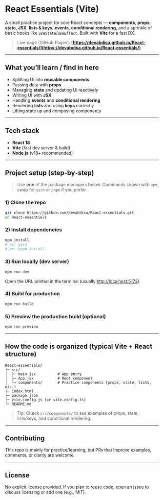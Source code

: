 # React Essentials (Vite)

A small practice project for core React concepts — **components**, **props**, **state**, **JSX**, **lists & keys**, **events**, **conditional rendering**, and a sprinkle of basic hooks like `useState`/`useEffect`. Built with **Vite** for a fast DX.

> Live page (GitHub Pages): **[https://devabdisa.github.io/React-essentials/](https://devabdisa.github.io/React-essentials/)**

---

## What you’ll learn / find in here

* Splitting UI into **reusable components**
* Passing data with **props**
* Managing **state** and updating UI reactively
* Writing UI with **JSX**
* Handling **events** and **conditional rendering**
* Rendering **lists** and using **keys** correctly
* Lifting state up and composing components

---

## Tech stack

* **React 18**
* **Vite** (fast dev server & build)
* **Node.js** (v18+ recommended)

---

## Project setup (step‑by‑step)

> Use **one** of the package managers below. Commands shown with `npm`; swap for `yarn` or `pnpm` if you prefer.

### 1) Clone the repo

```bash
git clone https://github.com/devabdisa/React-essentials.git
cd React-essentials
```

### 2) Install dependencies

```bash
npm install
# or: yarn
# or: pnpm install
```

### 3) Run locally (dev server)

```bash
npm run dev
```

Open the URL printed in the terminal (usually [http://localhost:5173](http://localhost:5173)).

### 4) Build for production

```bash
npm run build
```

### 5) Preview the production build (optional)

```bash
npm run preview
```

---

## How the code is organized (typical Vite + React structure)

```
React-essentials/
├─ src/
│  ├─ main.jsx          # App entry
│  ├─ App.jsx           # Root component
│  └─ components/       # Practice components (props, state, lists, etc.)
├─ index.html
├─ package.json
├─ vite.config.js (or vite.config.ts)
└─ README.md
```

> Tip: Check `src/components/` to see examples of props, state, lists/keys, and conditional rendering.

---

## Contributing

This repo is mainly for practice/learning, but PRs that improve examples, comments, or clarity are welcome.

---

## License

No explicit license provided. If you plan to reuse code, open an issue to discuss licensing or add one (e.g., MIT).
